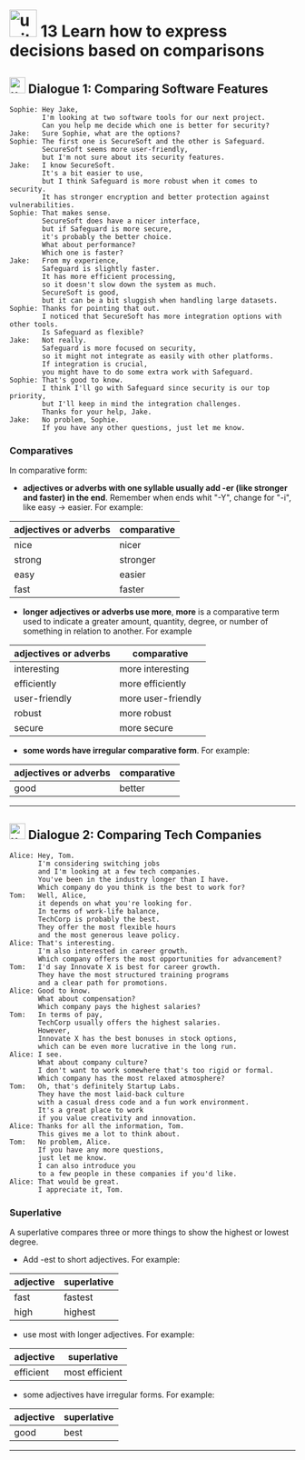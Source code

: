 # <img width="48" height="48" src="https://img.icons8.com/emoji/48/united-kingdom-emoji.png" alt="united-kingdom-emoji"/>  13 Learn how to express decisions based on comparisons

## <img width="28" height="28" src="https://img.icons8.com/emoji/28/united-kingdom-emoji.png" alt="united-kingdom-emoji"/>  Dialogue 1: Comparing Software Features

```
Sophie: Hey Jake,
        I'm looking at two software tools for our next project.
        Can you help me decide which one is better for security?
Jake:   Sure Sophie, what are the options?
Sophie: The first one is SecureSoft and the other is Safeguard.
        SecureSoft seems more user-friendly,
        but I'm not sure about its security features.
Jake:   I know SecureSoft.
        It's a bit easier to use,
        but I think Safeguard is more robust when it comes to security.
        It has stronger encryption and better protection against vulnerabilities.
Sophie: That makes sense.
        SecureSoft does have a nicer interface,
        but if Safeguard is more secure,
        it's probably the better choice.
        What about performance?
        Which one is faster?
Jake:   From my experience,
        Safeguard is slightly faster.
        It has more efficient processing,
        so it doesn't slow down the system as much.
        SecureSoft is good,
        but it can be a bit sluggish when handling large datasets.
Sophie: Thanks for pointing that out.
        I noticed that SecureSoft has more integration options with other tools.
        Is Safeguard as flexible?
Jake:   Not really.
        Safeguard is more focused on security,
        so it might not integrate as easily with other platforms.
        If integration is crucial,
        you might have to do some extra work with Safeguard.
Sophie: That's good to know.
        I think I'll go with Safeguard since security is our top priority,
        but I'll keep in mind the integration challenges.
        Thanks for your help, Jake.
Jake:   No problem, Sophie.
        If you have any other questions, just let me know.
```

### Comparatives

In comparative form:

- **adjectives or adverbs with one syllable usually add -er (like stronger and faster) in the end**. Remember when ends whit "-Y", change for "-i", like easy -> easier. For example:

| adjectives or adverbs  | comparative |
| ---------------------- | ----------- |
| nice | nicer |
| strong | stronger |
| easy | easier |
| fast | faster |

- **longer adjectives or adverbs use more**, **more** is a comparative term used to indicate a greater amount, quantity, degree, or number of something in relation to another. For example

| adjectives or adverbs  | comparative |
| ---------------------- | ----------- |
| interesting  | more interesting |
| efficiently | more efficiently |
| user-friendly | more user-friendly |
| robust | more robust |
| secure | more secure |
  
- **some words have irregular comparative form**. For example:

| adjectives or adverbs  | comparative |
| ---------------------- | ----------- |
| good | better |


---

## <img width="28" height="28" src="https://img.icons8.com/emoji/28/united-kingdom-emoji.png" alt="united-kingdom-emoji"/> Dialogue 2: Comparing Tech Companies

```
Alice: Hey, Tom.
       I'm considering switching jobs
       and I'm looking at a few tech companies.
       You've been in the industry longer than I have.
       Which company do you think is the best to work for?
Tom:   Well, Alice,
       it depends on what you're looking for.
       In terms of work-life balance,
       TechCorp is probably the best.
       They offer the most flexible hours
       and the most generous leave policy.
Alice: That's interesting.
       I'm also interested in career growth.
       Which company offers the most opportunities for advancement?
Tom:   I'd say Innovate X is best for career growth.
       They have the most structured training programs
       and a clear path for promotions.
Alice: Good to know.
       What about compensation?
       Which company pays the highest salaries?
Tom:   In terms of pay,
       TechCorp usually offers the highest salaries.
       However,
       Innovate X has the best bonuses in stock options,
       which can be even more lucrative in the long run.
Alice: I see.
       What about company culture?
       I don't want to work somewhere that's too rigid or formal.
       Which company has the most relaxed atmosphere?
Tom:   Oh, that's definitely Startup Labs.
       They have the most laid-back culture
       with a casual dress code and a fun work environment.
       It's a great place to work
       if you value creativity and innovation.
Alice: Thanks for all the information, Tom.
       This gives me a lot to think about.
Tom:   No problem, Alice.
       If you have any more questions,
       just let me know.
       I can also introduce you
       to a few people in these companies if you'd like.
Alice: That would be great.
       I appreciate it, Tom.
```

### Superlative

A superlative compares three or more things to show the highest or lowest degree.

- Add -est to short adjectives. For example:

| adjective | superlative |
| --------- | ----------- |
| fast | fastest |
| high | highest |

- use most with longer adjectives. For example:

| adjective | superlative |
| --------- | ----------- |
| efficient | most efficient |

- some adjectives have irregular forms. For example:

| adjective | superlative |
| --------- | ----------- |
| good | best |

---
